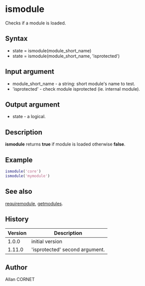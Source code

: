 # ismodule

Checks if a module is loaded.

## Syntax

- state = ismodule(module_short_name)
- state = ismodule(module_short_name, 'isprotected')

## Input argument

- module_short_name - a string: short module's name to test.
- 'isprotected' - check module isprotected (ie. internal module).

## Output argument

- state - a logical.

## Description

  <p><b>ismodule</b> returns <b>true</b> if module is loaded otherwise <b>false</b>.</p>

## Example

```matlab
ismodule('core')
ismodule('mymodule')
```

## See also

[requiremodule](requiremodule.md), [getmodules](getmodules.md).

## History

| Version | Description                    |
| ------- | ------------------------------ |
| 1.0.0   | initial version                |
| 1.11.0  | 'isprotected' second argument. |

## Author

Allan CORNET
